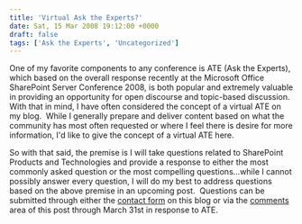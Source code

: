 ```yaml
---
title: 'Virtual Ask the Experts?'
date: Sat, 15 Mar 2008 19:12:00 +0000
draft: false
tags: ['Ask the Experts', 'Uncategorized']
---
```


One of my favorite components to any conference is ATE (Ask the Experts), which based on the overall response recently at the Microsoft Office SharePoint Server Conference 2008, is both popular and extremely valuable in providing an opportunity for open discourse and topic-based discussion.  With that in mind, I have often considered the concept of a virtual ATE on my blog.  While I generally prepare and deliver content based on what the community has most often requested or where I feel there is desire for more information, I'd like to give the concept of a virtual ATE here.

So with that said, the premise is I will take questions related to SharePoint Products and Technologies and provide a response to either the most commonly asked question or the most compelling questions...while I cannot possibly answer every question, I will do my best to address questions based on the above premise in an upcoming post.  Questions can be submitted through either the [contact form](http://blogs.technet.com/wbaer/contact.aspx) on this blog or via the [comments](http://blogs.technet.com/wbaer/archive/2008/03/15/virtual-ask-the-experts.aspx#comments) area of this post through March 31st in response to ATE.